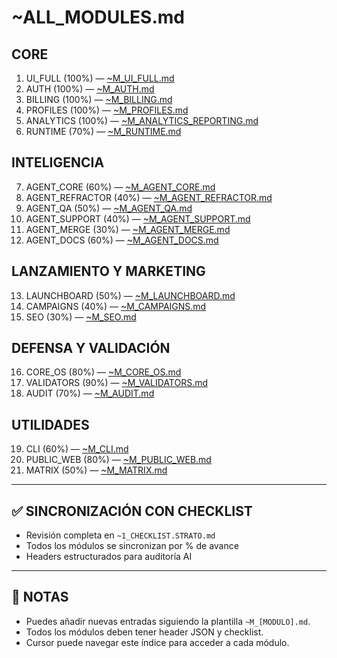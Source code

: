 <!--
STRATO MODULE HEADER
{
  "module": "ALL_MODULES_INDEX",
  "objective": "Índice maestro de módulos, estado y sincronización del monorepo STRATO.",
  "paths": ["~ALL_MODULES.md"],
  "status": "sincronizado",
  "last_synced": "2025-06-25",
  "last_validated": "2025-06-25",
  "responsible": "José + IA STRATO"
}
-->

# ~ALL_MODULES.md

## CORE
1. UI_FULL (100%) — [~M_UI_FULL.md](./~M_UI_FULL.md)
2. AUTH (100%) — [~M_AUTH.md](./~M_AUTH.md)
3. BILLING (100%) — [~M_BILLING.md](./~M_BILLING.md)
4. PROFILES (100%) — [~M_PROFILES.md](./~M_PROFILES.md)
5. ANALYTICS (100%) — [~M_ANALYTICS_REPORTING.md](./~M_ANALYTICS_REPORTING.md)
6. RUNTIME (70%) — [~M_RUNTIME.md](./~M_RUNTIME.md)

## INTELIGENCIA
7. AGENT_CORE (60%) — [~M_AGENT_CORE.md](./~M_AGENT_CORE.md)
8. AGENT_REFRACTOR (40%) — [~M_AGENT_REFRACTOR.md](./~M_AGENT_REFRACTOR.md)
9. AGENT_QA (50%) — [~M_AGENT_QA.md](./~M_AGENT_QA.md)
10. AGENT_SUPPORT (40%) — [~M_AGENT_SUPPORT.md](./~M_AGENT_SUPPORT.md)
11. AGENT_MERGE (30%) — [~M_AGENT_MERGE.md](./~M_AGENT_MERGE.md)
12. AGENT_DOCS (60%) — [~M_AGENT_DOCS.md](./~M_AGENT_DOCS.md)

## LANZAMIENTO Y MARKETING
13. LAUNCHBOARD (50%) — [~M_LAUNCHBOARD.md](./~M_LAUNCHBOARD.md)
14. CAMPAIGNS (40%) — [~M_CAMPAIGNS.md](./~M_CAMPAIGNS.md)
15. SEO (30%) — [~M_SEO.md](./~M_SEO.md)

## DEFENSA Y VALIDACIÓN
16. CORE_OS (80%) — [~M_CORE_OS.md](./~M_CORE_OS.md)
17. VALIDATORS (90%) — [~M_VALIDATORS.md](./~M_VALIDATORS.md)
18. AUDIT (70%) — [~M_AUDIT.md](./~M_AUDIT.md)

## UTILIDADES
19. CLI (60%) — [~M_CLI.md](./~M_CLI.md)
20. PUBLIC_WEB (80%) — [~M_PUBLIC_WEB.md](./~M_PUBLIC_WEB.md)
21. MATRIX (50%) — [~M_MATRIX.md](./~M_MATRIX.md)

---

## ✅ SINCRONIZACIÓN CON CHECKLIST

- Revisión completa en `~1_CHECKLIST.STRATO.md`
- Todos los módulos se sincronizan por % de avance
- Headers estructurados para auditoría AI

---

## 📌 NOTAS

- Puedes añadir nuevas entradas siguiendo la plantilla `~M_[MODULO].md`.
- Todos los módulos deben tener header JSON y checklist.
- Cursor puede navegar este índice para acceder a cada módulo. 